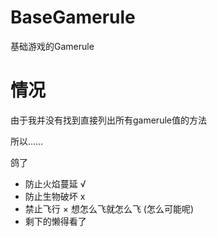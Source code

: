 # BaseGamerule
基础游戏的Gamerule

# 情况
由于我并没有找到直接列出所有gamerule值的方法

所以……

鸽了
- 防止火焰蔓延 √
- 防止生物破坏 x
- 禁止飞行 × 想怎么飞就怎么飞 (怎么可能呢)
- 剩下的懒得看了